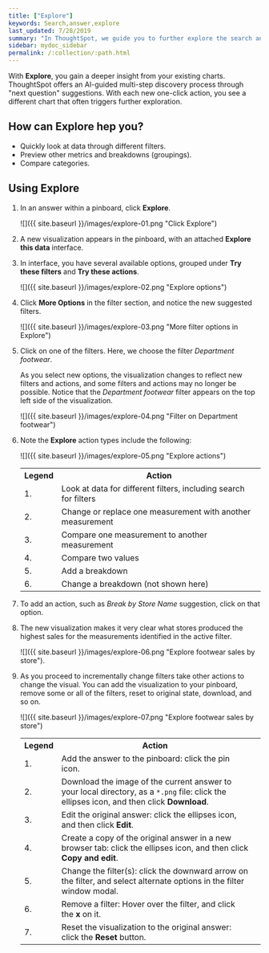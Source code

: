 ```yaml
---
title: ["Explore"]
keywords: Search,answer,explore
last_updated: 7/28/2019
summary: "In ThoughtSpot, we guide you to further explore the search answers, to deeper insights about your data."
sidebar: mydoc_sidebar
permalink: /:collection/:path.html
---
```


With **Explore**, you gain a deeper insight from your existing charts. ThoughtSpot offers an AI-guided multi-step discovery process through "next question" suggestions. With each new one-click action, you see a different chart that often triggers further exploration.

<!--
{% include note.html content="If you don't see **Ask an expert** it's possible that your company has chosen to disable this capability. If you want to try it out, ask your administrator to consider enabling it ." %}-->

## How can Explore hep you?

- Quickly look at data through different filters.  
- Preview other metrics and breakdowns \(groupings\).
- Compare categories.

## Using Explore

1. In an answer within a pinboard, click **Explore**.

   ![]({{ site.baseurl }}/images/explore-01.png "Click Explore")

2. A new visualization appears in the pinboard, with an attached **Explore this data** interface.

3. In interface, you have several available options, grouped under **Try these filters** and **Try these actions**.  

   ![]({{ site.baseurl }}/images/explore-02.png "Explore options")

4. Click **More Options** in the filter section, and notice the new suggested filters.  

    ![]({{ site.baseurl }}/images/explore-03.png "More filter options in Explore")

5. Click on one of the filters. Here, we choose the filter _Department footwear_.  

   As you select new options, the visualization changes to reflect new filters and actions, and some filters and actions may no longer be possible.  Notice that the _Department footwear_ filter appears on the top left side of the visualization.  

      ![]({{ site.baseurl }}/images/explore-04.png "Filter on Department footwear")

6. Note the **Explore** action types include the following:  

   ![]({{ site.baseurl }}/images/explore-05.png "Explore actions")

    <table>
      <tr>
       <th>Legend</th>
       <th>Action</th></tr>
      <tr>
       <td>1.</td>
       <td>Look at data for different filters, including search for filters </td>
      </tr>
      <tr>
       <td>2.</td>
       <td>Change or replace one measurement with another measurement</td>
      </tr>
      <tr>
       <td>3.</td>
       <td>Compare one measurement to another measurement</td>
      </tr>
      <tr>
       <td>4.</td>
       <td>Compare two values</td>
      </tr>
      <tr>
       <td>5.</td>
       <td>Add a breakdown</td>
      </tr>
      <tr>
       <td>6.</td>
       <td>Change a breakdown (not shown here)</td>
      </tr>
    </table>

7. To add an action, such as _Break by Store Name_ suggestion, click on that option.

8. The new visualization makes it very clear what stores produced the highest sales for the measurements identified in the active filter.  

    ![]({{ site.baseurl }}/images/explore-06.png "Explore footwear sales by store").

9. As you proceed to incrementally change filters take other actions to change the visual. You can add the visualization to your pinboard, remove some or all of the filters, reset to original state, download, and so on.  

    ![]({{ site.baseurl }}/images/explore-07.png "Explore footwear sales by store")

    <table>
      <tr>
        <th>Legend</th>
         <th>Action</th></tr>
         <tr>
           <td>1.</td>
           <td>Add the answer to the pinboard: click the pin icon.</td>
           <td></td>
         </tr>
         <tr>
        <td>2.</td>
        <td>Download the image of the current answer to your local directory, as a <code>*.png</code> file: click the ellipses icon, and then click <strong>Download</strong>.</td>
      </tr>
      <tr>
        <td>3.</td>
        <td>Edit the original answer: click the ellipses icon, and then click <strong>Edit</strong>.</td>
      </tr>
      <tr>
        <td>4.</td>
        <td>Create a copy of the original answer in a new browser tab: click the ellipses icon, and then click <strong>Copy and edit</strong>.</td>
      </tr>
      <tr>
        <td>5.</td>
        <td>Change the filter(s): click the downward arrow on the filter, and select alternate options in the filter window modal.</td>
      </tr>
      <tr>
        <td>6.</td>
        <td>Remove a filter: Hover over the filter, and click the <strong>x</strong> on it.</td>
      </tr>
      <tr>
        <td>7.</td>
        <td>Reset the visualization to the original answer: click the <strong>Reset</strong> button.</td>
      </tr>
    </table>  
